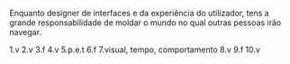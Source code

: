 Enquanto designer de interfaces e da experiência do utilizador, tens a grande responsabilidade de moldar o mundo no qual outras pessoas irão navegar.


1.v
2.v
3.f
4.v
5.p.e.t
6.f
7.visual, tempo, comportamento
8.v
9.f
10.v
